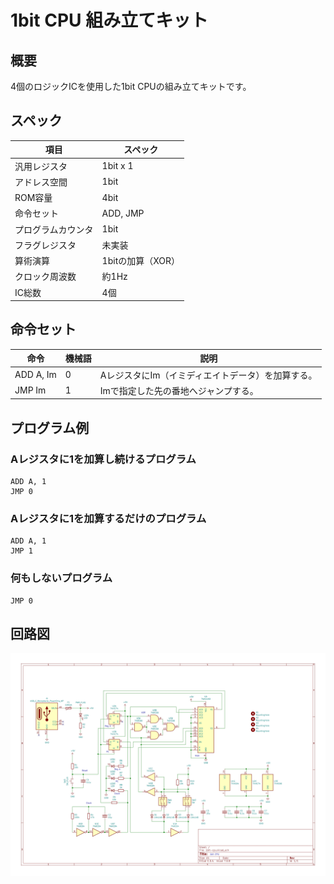 # 1bit CPU 組み立てキット

## 概要
4個のロジックICを使用した1bit CPUの組み立てキットです。

## スペック
<table>
  <thead>
    <tr>
      <th>項目</th>
      <th>スペック</th>
    </tr>
  </thead>
  <tbody>
    <tr>
        <td>汎用レジスタ</td>
        <td>1bit x 1</td>
    </tr>
    <tr>
        <td>アドレス空間</td>
        <td>1bit</td>
    </tr>
    <tr>
        <td>ROM容量</td>
        <td>4bit</td>
    </tr>
    <tr>
        <td>命令セット</td>
        <td>ADD, JMP</td>
    </tr>
    <tr>
        <td>プログラムカウンタ</td>
        <td>1bit</td>
    </tr>
    <tr>
        <td>フラグレジスタ</td>
        <td>未実装</td>
    </tr>
    <tr>
        <td>算術演算</td>
        <td>1bitの加算（XOR）</td>
    </tr>
    <tr>
        <td>クロック周波数</td>
        <td>約1Hz</td>
    </tr>
    <tr>
        <td>IC総数</td>
        <td>4個</td>
    </tr>
  </tbody>
</table>

## 命令セット
|命令|機械語|説明|
|---|---|---|
|ADD A, Im|0|AレジスタにIm（イミディエイトデータ）を加算する。|
|JMP Im|1|Imで指定した先の番地へジャンプする。|

## プログラム例
### Aレジスタに1を加算し続けるプログラム
```text:
ADD A, 1
JMP 0
```

### Aレジスタに1を加算するだけのプログラム
```text:
ADD A, 1
JMP 1
```
### 何もしないプログラム
```text:
JMP 0
```

## 回路図
![回路図](./img/schematic.jpg)
